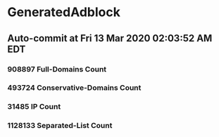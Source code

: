 # GeneratedAdblock
## Auto-commit at Fri 13 Mar 2020 02:03:52 AM EDT
### 908897 Full-Domains Count
### 493724 Conservative-Domains Count
### 31485 IP Count
### 1128133 Separated-List Count 
